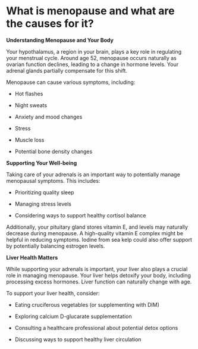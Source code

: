# What is menopause and what are the causes for it?

**Understanding Menopause and Your Body**

Your hypothalamus, a region in your brain, plays a key role in regulating your menstrual cycle. Around age 52, menopause occurs naturally as ovarian function declines, leading to a change in hormone levels. Your adrenal glands partially compensate for this shift.

Menopause can cause various symptoms, including:

- Hot flashes

- Night sweats

- Anxiety and mood changes

- Stress

- Muscle loss

- Potential bone density changes

**Supporting Your Well-being**

Taking care of your adrenals is an important way to potentially manage menopausal symptoms. This includes:

- Prioritizing quality sleep

- Managing stress levels

- Considering ways to support healthy cortisol balance

Additionally, your pituitary gland stores vitamin E, and levels may naturally decrease during menopause. A high-quality vitamin E complex might be helpful in reducing symptoms. Iodine from sea kelp could also offer support by potentially balancing estrogen levels.

**Liver Health Matters**

While supporting your adrenals is important, your liver also plays a crucial role in managing menopause. Your liver helps detoxify your body, including processing excess hormones. Liver function can naturally change with age.

To support your liver health, consider:

- Eating cruciferous vegetables (or supplementing with DIM)

- Exploring calcium D-glucarate supplementation

- Consulting a healthcare professional about potential detox options

- Discussing ways to support healthy liver circulation